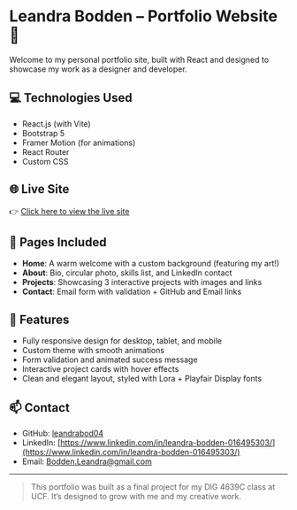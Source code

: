 # Leandra Bodden – Portfolio Website 🎨

Welcome to my personal portfolio site, built with React and designed to showcase my work as a designer and developer.

## 💻 Technologies Used

- React.js (with Vite)
- Bootstrap 5
- Framer Motion (for animations)
- React Router
- Custom CSS

## 🌐 Live Site

👉 [Click here to view the live site](https://your-deployment-url.netlify.app)

## 🧩 Pages Included

- **Home**: A warm welcome with a custom background (featuring my art!)
- **About**: Bio, circular photo, skills list, and LinkedIn contact
- **Projects**: Showcasing 3 interactive projects with images and links
- **Contact**: Email form with validation + GitHub and Email links

## 🧠 Features

- Fully responsive design for desktop, tablet, and mobile
- Custom theme with smooth animations
- Form validation and animated success message
- Interactive project cards with hover effects
- Clean and elegant layout, styled with Lora + Playfair Display fonts

## 📫 Contact

- GitHub: [leandrabod04](https://github.com/leandrabod04)
- LinkedIn: [https://www.linkedin.com/in/leandra-bodden-016495303/](https://www.linkedin.com/in/leandra-bodden-016495303/)
- Email: Bodden.Leandra@gmail.com

---

> This portfolio was built as a final project for my DIG 4639C class at UCF. It’s designed to grow with me and my creative work.
